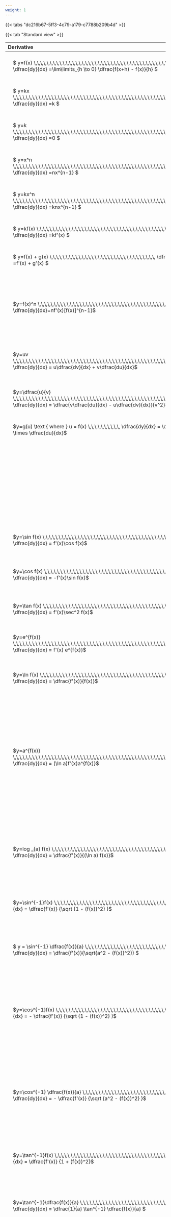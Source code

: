 ```yaml
---
weight: 1
---
```


{{< tabs "dc216b67-5ff3-4c79-a179-c7788b209b4d" >}}

{{< tab "Standard view" >}}

<style type="text/css">
#T_5f26f th.col_heading {
  text-align: left;
  font-size: 1em;
}
#T_5f26f td {
  text-align: left;
  font-size: 1em;
  padding: 1.5em;
}
</style>
<table id="T_5f26f">
  <thead>
    <tr>
      <th id="T_5f26f_level0_col0" class="col_heading level0 col0" >Derivative</th>
      <th id="T_5f26f_level0_col1" class="col_heading level0 col1" >Equivalent integral</th>
      <th id="T_5f26f_level0_col2" class="col_heading level0 col2" >Comment</th>
    </tr>
  </thead>
  <tbody>
    <tr>
      <td id="T_5f26f_row0_col0" class="data row0 col0" >$ y=f(x)   \,\,\,\,\,\,\,\,\,\,\,\,\,\,\,\,\,\,\,\,\,\,\,\,\,\,\,\,\,\,\,\,\,\,\,\,\,\,\,\,\,\,\,\,\,\,\,\,\,\,   \dfrac{dy}{dx} =\lim\limits_{h \to 0} \dfrac{f(x+h) - f(x)}{h}  $ <br></td>
      <td id="T_5f26f_row0_col1" class="data row0 col1" ></td>
      <td id="T_5f26f_row0_col2" class="data row0 col2" ></td>
    </tr>
    <tr>
      <td id="T_5f26f_row1_col0" class="data row1 col0" >$ y=kx   \,\,\,\,\,\,\,\,\,\,\,\,\,\,\,\,\,\,\,\,\,\,\,\,\,\,\,\,\,\,\,\,\,\,\,\,\,\,\,\,\,\,\,\,\,\,\,\,\,\,\,\,\,\,\,   \dfrac{dy}{dx} =k  $ <br></td>
      <td id="T_5f26f_row1_col1" class="data row1 col1" ></td>
      <td id="T_5f26f_row1_col2" class="data row1 col2" ></td>
    </tr>
    <tr>
      <td id="T_5f26f_row2_col0" class="data row2 col0" >$ y=k   \,\,\,\,\,\,\,\,\,\,\,\,\,\,\,\,\,\,\,\,\,\,\,\,\,\,\,\,\,\,\,\,\,\,\,\,\,\,\,\,\,\,\,\,\,\,\,\,\,\,\,\,\,\,\,\,\,\,\,   \dfrac{dy}{dx} =0  $ <br></td>
      <td id="T_5f26f_row2_col1" class="data row2 col1" ></td>
      <td id="T_5f26f_row2_col2" class="data row2 col2" ></td>
    </tr>
    <tr>
      <td id="T_5f26f_row3_col0" class="data row3 col0" >$ y=x^n   \,\,\,\,\,\,\,\,\,\,\,\,\,\,\,\,\,\,\,\,\,\,\,\,\,\,\,\,\,\,\,\,\,\,\,\,\,\,\,\,\,\,\,\,\,\,\,\,\,\,\,\,\,\,\,\,   \dfrac{dy}{dx} =nx^{n-1}  $ <br></td>
      <td id="T_5f26f_row3_col1" class="data row3 col1" ></td>
      <td id="T_5f26f_row3_col2" class="data row3 col2" ></td>
    </tr>
    <tr>
      <td id="T_5f26f_row4_col0" class="data row4 col0" >$ y=kx^n   \,\,\,\,\,\,\,\,\,\,\,\,\,\,\,\,\,\,\,\,\,\,\,\,\,\,\,\,\,\,\,\,\,\,\,\,\,\,\,\,\,\,\,\,\,\,\,\,\,\,\,\,\,   \dfrac{dy}{dx} =knx^{n-1}  $ <br></td>
      <td id="T_5f26f_row4_col1" class="data row4 col1" ></td>
      <td id="T_5f26f_row4_col2" class="data row4 col2" ></td>
    </tr>
    <tr>
      <td id="T_5f26f_row5_col0" class="data row5 col0" >$ y=kf(x)   \,\,\,\,\,\,\,\,\,\,\,\,\,\,\,\,\,\,\,\,\,\,\,\,\,\,\,\,\,\,\,\,\,\,\,\,\,\,\,\,\,\,\,\,\,\,\,\,   \dfrac{dy}{dx} =kf'(x)  $ <br></td>
      <td id="T_5f26f_row5_col1" class="data row5 col1" ></td>
      <td id="T_5f26f_row5_col2" class="data row5 col2" ></td>
    </tr>
    <tr>
      <td id="T_5f26f_row6_col0" class="data row6 col0" >$ y=f(x) + g(x)   \,\,\,\,\,\,\,\,\,\,\,\,\,\,\,\,\,\,\,\,\,\,\,\,\,\,\,\,\,\,\,\,\,   \dfrac{dy}{dx} =f'(x) + g'(x)  $ <br></td>
      <td id="T_5f26f_row6_col1" class="data row6 col1" ></td>
      <td id="T_5f26f_row6_col2" class="data row6 col2" ></td>
    </tr>
    <tr>
      <td id="T_5f26f_row7_col0" class="data row7 col0" >$y=f(x)^n \,\,\,\,\,\,\,\,\,\,\,\,\,\,\,\,\,\,\,\,\,\,\,\,\,\,\,\,\,\,\,\,\,\,\,\,\,\,\,\,\,\,\,\,\,\,\,\,  \dfrac{dy}{dx}=nf'(x)[f(x)]^{n-1}$ <br></td>
      <td id="T_5f26f_row7_col1" class="data row7 col1" >$ {\Large\int} f'(x)[f(x)]^n dx = \dfrac{1}{n+1}[f(x)]^{n+1} + c $
$ \text{ where } n \neq -1 $</td>
      <td id="T_5f26f_row7_col2" class="data row7 col2" >When n = -1 follow the integration rules for  $ {\Large\int} \dfrac{f'(x)}{f(x)}dx$</td>
    </tr>
    <tr>
      <td id="T_5f26f_row8_col0" class="data row8 col0" >$y=uv \,\,\,\,\,\,\,\,\,\,\,\,\,\,\,\,\,\,\,\,\,\,\,\,\,\,\,\,\,\,\,\,\,\,\,\,\,\,\,\,\,\,\,\,\,\,\,\,\,\,\,\,\,\,\,\,   \dfrac{dy}{dx} = u\dfrac{dv}{dx} + v\dfrac{du}{dx}$ <br></td>
      <td id="T_5f26f_row8_col1" class="data row8 col1" >$ {\Large\int} u \dfrac{dv}{dx} dx=uv-{\Large\int}v \dfrac {du}{dx}dx$</td>
      <td id="T_5f26f_row8_col2" class="data row8 col2" ></td>
    </tr>
    <tr>
      <td id="T_5f26f_row9_col0" class="data row9 col0" >$y=\dfrac{u}{v} \,\,\,\,\,\,\,\,\,\,\,\,\,\,\,\,\,\,\,\,\,\,\,\,\,\,\,\,\,\,\,\,\,\,\,\,\,\,\,\,\,\,\,\,\,\,\,\,\,\,\,\,\,\,\,\,   \dfrac{dy}{dx} = \dfrac{v\dfrac{du}{dx} - u\dfrac{dv}{dx}}{v^2}$ <br></td>
      <td id="T_5f26f_row9_col1" class="data row9 col1" ></td>
      <td id="T_5f26f_row9_col2" class="data row9 col2" ></td>
    </tr>
    <tr>
      <td id="T_5f26f_row10_col0" class="data row10 col0" >$y=g(u) \text { where } u = f(x) \,\,\,\,\,\,\,\,\,\,   \dfrac{dy}{dx} = \dfrac{dy}{du} \times \dfrac{du}{dx}$ <br></td>
      <td id="T_5f26f_row10_col1" class="data row10 col1" ></td>
      <td id="T_5f26f_row10_col2" class="data row10 col2" ></td>
    </tr>
    <tr>
      <td id="T_5f26f_row11_col0" class="data row11 col0" ></td>
      <td id="T_5f26f_row11_col1" class="data row11 col1" >$ {\Large\int_{a}^{b}} f(x) dx \approx \dfrac{b-a} {2n} {\Large\{} f(a) + f(b) + 2 {\Large[} f(x_1)+...+f(x_{n-1}){\Large ]} {\Large\}}$
$ \text { where } a=x_0 \text{ and } b=x_n $</td>
      <td id="T_5f26f_row11_col2" class="data row11 col2" ></td>
    </tr>
    <tr>
      <td id="T_5f26f_row12_col0" class="data row12 col0" >$y=\sin f(x) \,\,\,\,\,\,\,\,\,\,\,\,\,\,\,\,\,\,\,\,\,\,\,\,\,\,\,\,\,\,\,\,\,\,\,\,\,\,\,\,\,\,  \dfrac{dy}{dx} = f'(x)\cos f(x)$ <br></td>
      <td id="T_5f26f_row12_col1" class="data row12 col1" >$ {\Large\int} f'(x)\cos f(x)dx = \sin f(x) + c$</td>
      <td id="T_5f26f_row12_col2" class="data row12 col2" ></td>
    </tr>
    <tr>
      <td id="T_5f26f_row13_col0" class="data row13 col0" >$y=\cos f(x) \,\,\,\,\,\,\,\,\,\,\,\,\,\,\,\,\,\,\,\,\,\,\,\,\,\,\,\,\,\,\,\,\,\,\,\,\,\,\,\,\,\,\,   \dfrac{dy}{dx} = -f'(x)\sin f(x)$ <br></td>
      <td id="T_5f26f_row13_col1" class="data row13 col1" >$ {\Large\int} f'(x)\sin f(x)dx = -\cos f(x) + c$</td>
      <td id="T_5f26f_row13_col2" class="data row13 col2" ></td>
    </tr>
    <tr>
      <td id="T_5f26f_row14_col0" class="data row14 col0" >$y=\tan f(x) \,\,\,\,\,\,\,\,\,\,\,\,\,\,\,\,\,\,\,\,\,\,\,\,\,\,\,\,\,\,\,\,\,\,\,\,\,\,\,\,\,\,   \dfrac{dy}{dx} = f'(x)\sec^2 f(x)$ <br></td>
      <td id="T_5f26f_row14_col1" class="data row14 col1" >$ {\Large\int} f'(x)\sec^2 f(x)dx = \tan f(x) + c$</td>
      <td id="T_5f26f_row14_col2" class="data row14 col2" ></td>
    </tr>
    <tr>
      <td id="T_5f26f_row15_col0" class="data row15 col0" >$y=e^{f(x)} \,\,\,\,\,\,\,\,\,\,\,\,\,\,\,\,\,\,\,\,\,\,\,\,\,\,\,\,\,\,\,\,\,\,\,\,\,\,\,\,\,\,\,\,\,\,\,\,\,\,\,   \dfrac{dy}{dx} = f'(x) e^{f(x)}$ <br></td>
      <td id="T_5f26f_row15_col1" class="data row15 col1" >$ {\Large\int} f'(x)e^{f(x)}dx = e^{f(x)} + c$</td>
      <td id="T_5f26f_row15_col2" class="data row15 col2" ></td>
    </tr>
    <tr>
      <td id="T_5f26f_row16_col0" class="data row16 col0" >$y=\ln f(x) \,\,\,\,\,\,\,\,\,\,\,\,\,\,\,\,\,\,\,\,\,\,\,\,\,\,\,\,\,\,\,\,\,\,\,\,\,\,\,\,\,\,\,\,\,   \dfrac{dy}{dx} = \dfrac{f'(x)}{f(x)}$ <br></td>
      <td id="T_5f26f_row16_col1" class="data row16 col1" >$ {\Large\int} \dfrac{f'(x)}{f(x)}dx = \ln|f(x)| + c$</td>
      <td id="T_5f26f_row16_col2" class="data row16 col2" >Why absolute value?</td>
    </tr>
    <tr>
      <td id="T_5f26f_row17_col0" class="data row17 col0" >$y=a^{f(x)} \,\,\,\,\,\,\,\,\,\,\,\,\,\,\,\,\,\,\,\,\,\,\,\,\,\,\,\,\,\,\,\,\,\,\,\,\,\,\,\,\,\,\,\,\,\,\,\,\,\,\,   \dfrac{dy}{dx} = (\ln a)f'(x)a^{f(x)}$ <br></td>
      <td id="T_5f26f_row17_col1" class="data row17 col1" >$ {\Large\int} f'(x)a^{f(x)}dx = \dfrac{a^f(x)}{\ln  a} +c$</td>
      <td id="T_5f26f_row17_col2" class="data row17 col2" >ln a is a constant therefore can be removed from the integral it can go on the other side of the intergral equation when compared to the derivative equation.</td>
    </tr>
    <tr>
      <td id="T_5f26f_row18_col0" class="data row18 col0" >$y=log _{a} f(x) \,\,\,\,\,\,\,\,\,\,\,\,\,\,\,\,\,\,\,\,\,\,\,\,\,\,\,\,\,\,\,\,\,\,\,\,\,\,\,\,\,   \dfrac{dy}{dx} = \dfrac{f'(x)}{(\ln a) f(x)}$ <br></td>
      <td id="T_5f26f_row18_col1" class="data row18 col1" >$ {\Large\int} \dfrac{f'(x)}{(\ln a) f(x)} = \log_{a} |f(x)|  + c$</td>
      <td id="T_5f26f_row18_col2" class="data row18 col2" >Is this integral expression correct, in particular the absolute value?</td>
    </tr>
    <tr>
      <td id="T_5f26f_row19_col0" class="data row19 col0" >$y=\sin^{-1}f(x) \,\,\,\,\,\,\,\,\,\,\,\,\,\,\,\,\,\,\,\,\,\,\,\,\,\,\,\,\,\,\,\,\,\,\,\,\,   \dfrac{dy}{dx} = \dfrac{f'(x)} {\sqrt {1 - (f(x))^2} }$ <br></td>
      <td id="T_5f26f_row19_col1" class="data row19 col1" >$ {\Large\int} \dfrac{f'(x)} {\sqrt {1 - (f(x))^2} } dx = \sin^{-1} f(x) + c$</td>
      <td id="T_5f26f_row19_col2" class="data row19 col2" ></td>
    </tr>
    <tr>
      <td id="T_5f26f_row20_col0" class="data row20 col0" >$ y = \sin^{-1} \dfrac{f(x)}{a}  \,\,\,\,\,\,\,\,\,\,\,\,\,\,\,\,\,\,\,\,\,\,\,\,\,\,\,\,\,\,\,\,\,\,\,   \dfrac{dy}{dx} = \dfrac{f'(x)}{\sqrt{a^2 - (f(x))^2}} $ <br></td>
      <td id="T_5f26f_row20_col1" class="data row20 col1" >$ {\Large\int} \dfrac{f'(x)} {\sqrt {a^2 - (f(x))^2} } dx = \sin^{-1} \dfrac{f(x)}{a} + c$</td>
      <td id="T_5f26f_row20_col2" class="data row20 col2" ></td>
    </tr>
    <tr>
      <td id="T_5f26f_row21_col0" class="data row21 col0" >$y=\cos^{-1}f(x) \,\,\,\,\,\,\,\,\,\,\,\,\,\,\,\,\,\,\,\,\,\,\,\,\,\,\,\,\,\,\,\,\,\,\,\,\,   \dfrac{dy}{dx} = - \dfrac{f'(x)} {\sqrt {1 - (f(x))^2} }$ <br></td>
      <td id="T_5f26f_row21_col1" class="data row21 col1" >$ {\Large\int} - \dfrac{f'(x)} {\sqrt {1 - (f(x))^2} }  = \cos^{-1}f(x) + c \text{ or } -\sin^{-1}f(x) +c$
$ \text{Note the cons\tant c will have different values with these two options} $</td>
      <td id="T_5f26f_row21_col2" class="data row21 col2" ></td>
    </tr>
    <tr>
      <td id="T_5f26f_row22_col0" class="data row22 col0" >$y=\cos^{-1} \dfrac{f(x)}{a} \,\,\,\,\,\,\,\,\,\,\,\,\,\,\,\,\,\,\,\,\,\,\,\,\,\,\,\,\,\,\,\,\,\,\,   \dfrac{dy}{dx} = - \dfrac{f'(x)} {\sqrt {a^2 - (f(x))^2} }$ <br></td>
      <td id="T_5f26f_row22_col1" class="data row22 col1" >$ {\Large\int} - \dfrac{f'(x)} {\sqrt {a^2 - (f(x))^2} }  = \cos^{-1}\dfrac{f(x)}{a} + c \text{ or } -\sin^{-1}\dfrac{f(x)}{a} +c$
$ \text{Note the cons\tant c will have different values with these two options} $</td>
      <td id="T_5f26f_row22_col2" class="data row22 col2" ></td>
    </tr>
    <tr>
      <td id="T_5f26f_row23_col0" class="data row23 col0" >$y=\tan^{-1}f(x) \,\,\,\,\,\,\,\,\,\,\,\,\,\,\,\,\,\,\,\,\,\,\,\,\,\,\,\,\,\,\,\,\,\,\,\,\,   \dfrac{dy}{dx} = \dfrac{f'(x)} {1 + (f(x))^2}$ <br></td>
      <td id="T_5f26f_row23_col1" class="data row23 col1" >$ {\Large\int} \dfrac{f'(x)} {1 + (f(x))^2} dx = \ \tan^{-1} f(x) + c$</td>
      <td id="T_5f26f_row23_col2" class="data row23 col2" ></td>
    </tr>
    <tr>
      <td id="T_5f26f_row24_col0" class="data row24 col0" >$y=\tan^{-1}\dfrac{f(x)}{a} \,\,\,\,\,\,\,\,\,\,\,\,\,\,\,\,\,\,\,\,\,\,\,\,\,\,\,\,\,\,\,\,\,\,\,   \dfrac{dy}{dx} =  \dfrac{1}{a} \tan^{-1} \dfrac{f(x)}{a} $ <br></td>
      <td id="T_5f26f_row24_col1" class="data row24 col1" >$ {\Large\int} \dfrac{f'(x)} {a^2 + (f(x))^2} dx = \dfrac{1}{a} \tan^{-1} \dfrac{f(x)}{a} + c$</td>
      <td id="T_5f26f_row24_col2" class="data row24 col2" ></td>
    </tr>
    <tr>
      <td id="T_5f26f_row25_col0" class="data row25 col0" >$ \text{Function and its inverse}  \,\,\,\,\,\,\,\,\,\,\,\,\,   \dfrac{dy}{dx} \times \dfrac{dx}{dy} = 1, \text{  or  } \dfrac{dy}{dx} = \dfrac{1}{\dfrac{dx}{dy}} $ <br></td>
      <td id="T_5f26f_row25_col1" class="data row25 col1" ></td>
      <td id="T_5f26f_row25_col2" class="data row25 col2" >Formula can be utilised to calculate otherwise hard to differentiate inverse functions</td>
    </tr>
    <tr>
      <td id="T_5f26f_row26_col0" class="data row26 col0" >$v = \dot x = \dfrac{dx}{dt}$</td>
      <td id="T_5f26f_row26_col1" class="data row26 col1" ></td>
      <td id="T_5f26f_row26_col2" class="data row26 col2" ></td>
    </tr>
    <tr>
      <td id="T_5f26f_row27_col0" class="data row27 col0" >$a = \ddot x = \dfrac{dv}{dt} = \dfrac{d^{2}x}{dt^2}$</td>
      <td id="T_5f26f_row27_col1" class="data row27 col1" ></td>
      <td id="T_5f26f_row27_col2" class="data row27 col2" ></td>
    </tr>
    <tr>
      <td id="T_5f26f_row28_col0" class="data row28 col0" >$\dfrac{dN}{dt} = kn \text{ is satisfied by } N(t) = Ae^{kt}$</td>
      <td id="T_5f26f_row28_col1" class="data row28 col1" ></td>
      <td id="T_5f26f_row28_col2" class="data row28 col2" ></td>
    </tr>
    <tr>
      <td id="T_5f26f_row29_col0" class="data row29 col0" >$\dfrac{dN}{dt} = k(N-p) \text{ is satisfied by } N(t) = P + Ae^{kt}$</td>
      <td id="T_5f26f_row29_col1" class="data row29 col1" ></td>
      <td id="T_5f26f_row29_col2" class="data row29 col2" ></td>
    </tr>
  </tbody>
</table>
{{< /tab >}}

{{< tab "Formula sheet" >}}

Items on formula sheet are highlighted 
<br>
<style type="text/css">
#T_ede87 th.col_heading {
  text-align: left;
  font-size: 1em;
}
#T_ede87 td {
  text-align: left;
  font-size: 1em;
  padding: 1.5em;
}
#T_ede87_row0_col0, #T_ede87_row0_col1, #T_ede87_row1_col0, #T_ede87_row1_col1, #T_ede87_row2_col0, #T_ede87_row2_col1, #T_ede87_row3_col0, #T_ede87_row3_col1, #T_ede87_row4_col0, #T_ede87_row4_col1, #T_ede87_row5_col0, #T_ede87_row5_col1, #T_ede87_row6_col0, #T_ede87_row6_col1, #T_ede87_row9_col1, #T_ede87_row10_col1, #T_ede87_row11_col0, #T_ede87_row18_col1, #T_ede87_row19_col1, #T_ede87_row20_col0, #T_ede87_row21_col1, #T_ede87_row22_col0, #T_ede87_row22_col1, #T_ede87_row23_col1, #T_ede87_row24_col0, #T_ede87_row25_col0, #T_ede87_row25_col1, #T_ede87_row26_col0, #T_ede87_row26_col1, #T_ede87_row27_col0, #T_ede87_row27_col1, #T_ede87_row28_col0, #T_ede87_row28_col1, #T_ede87_row29_col0, #T_ede87_row29_col1 {
  background-color: rgba(0,0,0,0);
}
#T_ede87_row7_col0, #T_ede87_row7_col1, #T_ede87_row8_col0, #T_ede87_row8_col1, #T_ede87_row9_col0, #T_ede87_row10_col0, #T_ede87_row11_col1, #T_ede87_row12_col0, #T_ede87_row12_col1, #T_ede87_row13_col0, #T_ede87_row13_col1, #T_ede87_row14_col0, #T_ede87_row14_col1, #T_ede87_row15_col0, #T_ede87_row15_col1, #T_ede87_row16_col0, #T_ede87_row16_col1, #T_ede87_row17_col0, #T_ede87_row17_col1, #T_ede87_row18_col0, #T_ede87_row19_col0, #T_ede87_row20_col1, #T_ede87_row21_col0, #T_ede87_row23_col0, #T_ede87_row24_col1 {
  background-color: rgba(255,194,10, 0.2);
}
</style>
<table id="T_ede87">
  <thead>
    <tr>
      <th id="T_ede87_level0_col0" class="col_heading level0 col0" >Derivative</th>
      <th id="T_ede87_level0_col1" class="col_heading level0 col1" >Equivalent integral</th>
      <th id="T_ede87_level0_col2" class="col_heading level0 col2" >Comment</th>
    </tr>
  </thead>
  <tbody>
    <tr>
      <td id="T_ede87_row0_col0" class="data row0 col0" >$ y=f(x)   \,\,\,\,\,\,\,\,\,\,\,\,\,\,\,\,\,\,\,\,\,\,\,\,\,\,\,\,\,\,\,\,\,\,\,\,\,\,\,\,\,\,\,\,\,\,\,\,\,\,   \dfrac{dy}{dx} =\lim\limits_{h \to 0} \dfrac{f(x+h) - f(x)}{h}  $ <br></td>
      <td id="T_ede87_row0_col1" class="data row0 col1" ></td>
      <td id="T_ede87_row0_col2" class="data row0 col2" ></td>
    </tr>
    <tr>
      <td id="T_ede87_row1_col0" class="data row1 col0" >$ y=kx   \,\,\,\,\,\,\,\,\,\,\,\,\,\,\,\,\,\,\,\,\,\,\,\,\,\,\,\,\,\,\,\,\,\,\,\,\,\,\,\,\,\,\,\,\,\,\,\,\,\,\,\,\,\,\,   \dfrac{dy}{dx} =k  $ <br></td>
      <td id="T_ede87_row1_col1" class="data row1 col1" ></td>
      <td id="T_ede87_row1_col2" class="data row1 col2" ></td>
    </tr>
    <tr>
      <td id="T_ede87_row2_col0" class="data row2 col0" >$ y=k   \,\,\,\,\,\,\,\,\,\,\,\,\,\,\,\,\,\,\,\,\,\,\,\,\,\,\,\,\,\,\,\,\,\,\,\,\,\,\,\,\,\,\,\,\,\,\,\,\,\,\,\,\,\,\,\,\,\,\,   \dfrac{dy}{dx} =0  $ <br></td>
      <td id="T_ede87_row2_col1" class="data row2 col1" ></td>
      <td id="T_ede87_row2_col2" class="data row2 col2" ></td>
    </tr>
    <tr>
      <td id="T_ede87_row3_col0" class="data row3 col0" >$ y=x^n   \,\,\,\,\,\,\,\,\,\,\,\,\,\,\,\,\,\,\,\,\,\,\,\,\,\,\,\,\,\,\,\,\,\,\,\,\,\,\,\,\,\,\,\,\,\,\,\,\,\,\,\,\,\,\,\,   \dfrac{dy}{dx} =nx^{n-1}  $ <br></td>
      <td id="T_ede87_row3_col1" class="data row3 col1" ></td>
      <td id="T_ede87_row3_col2" class="data row3 col2" ></td>
    </tr>
    <tr>
      <td id="T_ede87_row4_col0" class="data row4 col0" >$ y=kx^n   \,\,\,\,\,\,\,\,\,\,\,\,\,\,\,\,\,\,\,\,\,\,\,\,\,\,\,\,\,\,\,\,\,\,\,\,\,\,\,\,\,\,\,\,\,\,\,\,\,\,\,\,\,   \dfrac{dy}{dx} =knx^{n-1}  $ <br></td>
      <td id="T_ede87_row4_col1" class="data row4 col1" ></td>
      <td id="T_ede87_row4_col2" class="data row4 col2" ></td>
    </tr>
    <tr>
      <td id="T_ede87_row5_col0" class="data row5 col0" >$ y=kf(x)   \,\,\,\,\,\,\,\,\,\,\,\,\,\,\,\,\,\,\,\,\,\,\,\,\,\,\,\,\,\,\,\,\,\,\,\,\,\,\,\,\,\,\,\,\,\,\,\,   \dfrac{dy}{dx} =kf'(x)  $ <br></td>
      <td id="T_ede87_row5_col1" class="data row5 col1" ></td>
      <td id="T_ede87_row5_col2" class="data row5 col2" ></td>
    </tr>
    <tr>
      <td id="T_ede87_row6_col0" class="data row6 col0" >$ y=f(x) + g(x)   \,\,\,\,\,\,\,\,\,\,\,\,\,\,\,\,\,\,\,\,\,\,\,\,\,\,\,\,\,\,\,\,\,   \dfrac{dy}{dx} =f'(x) + g'(x)  $ <br></td>
      <td id="T_ede87_row6_col1" class="data row6 col1" ></td>
      <td id="T_ede87_row6_col2" class="data row6 col2" ></td>
    </tr>
    <tr>
      <td id="T_ede87_row7_col0" class="data row7 col0" >$y=f(x)^n \,\,\,\,\,\,\,\,\,\,\,\,\,\,\,\,\,\,\,\,\,\,\,\,\,\,\,\,\,\,\,\,\,\,\,\,\,\,\,\,\,\,\,\,\,\,\,\,  \dfrac{dy}{dx}=nf'(x)[f(x)]^{n-1}$ <br></td>
      <td id="T_ede87_row7_col1" class="data row7 col1" >$ {\Large\int} f'(x)[f(x)]^n dx = \dfrac{1}{n+1}[f(x)]^{n+1} + c $
$ \text{ where } n \neq -1 $</td>
      <td id="T_ede87_row7_col2" class="data row7 col2" >When n = -1 follow the integration rules for  $ {\Large\int} \dfrac{f'(x)}{f(x)}dx$</td>
    </tr>
    <tr>
      <td id="T_ede87_row8_col0" class="data row8 col0" >$y=uv \,\,\,\,\,\,\,\,\,\,\,\,\,\,\,\,\,\,\,\,\,\,\,\,\,\,\,\,\,\,\,\,\,\,\,\,\,\,\,\,\,\,\,\,\,\,\,\,\,\,\,\,\,\,\,\,   \dfrac{dy}{dx} = u\dfrac{dv}{dx} + v\dfrac{du}{dx}$ <br></td>
      <td id="T_ede87_row8_col1" class="data row8 col1" >$ {\Large\int} u \dfrac{dv}{dx} dx=uv-{\Large\int}v \dfrac {du}{dx}dx$</td>
      <td id="T_ede87_row8_col2" class="data row8 col2" ></td>
    </tr>
    <tr>
      <td id="T_ede87_row9_col0" class="data row9 col0" >$y=\dfrac{u}{v} \,\,\,\,\,\,\,\,\,\,\,\,\,\,\,\,\,\,\,\,\,\,\,\,\,\,\,\,\,\,\,\,\,\,\,\,\,\,\,\,\,\,\,\,\,\,\,\,\,\,\,\,\,\,\,\,   \dfrac{dy}{dx} = \dfrac{v\dfrac{du}{dx} - u\dfrac{dv}{dx}}{v^2}$ <br></td>
      <td id="T_ede87_row9_col1" class="data row9 col1" ></td>
      <td id="T_ede87_row9_col2" class="data row9 col2" ></td>
    </tr>
    <tr>
      <td id="T_ede87_row10_col0" class="data row10 col0" >$y=g(u) \text { where } u = f(x) \,\,\,\,\,\,\,\,\,\,   \dfrac{dy}{dx} = \dfrac{dy}{du} \times \dfrac{du}{dx}$ <br></td>
      <td id="T_ede87_row10_col1" class="data row10 col1" ></td>
      <td id="T_ede87_row10_col2" class="data row10 col2" ></td>
    </tr>
    <tr>
      <td id="T_ede87_row11_col0" class="data row11 col0" ></td>
      <td id="T_ede87_row11_col1" class="data row11 col1" >$ {\Large\int_{a}^{b}} f(x) dx \approx \dfrac{b-a} {2n} {\Large\{} f(a) + f(b) + 2 {\Large[} f(x_1)+...+f(x_{n-1}){\Large ]} {\Large\}}$
$ \text { where } a=x_0 \text{ and } b=x_n $</td>
      <td id="T_ede87_row11_col2" class="data row11 col2" ></td>
    </tr>
    <tr>
      <td id="T_ede87_row12_col0" class="data row12 col0" >$y=\sin f(x) \,\,\,\,\,\,\,\,\,\,\,\,\,\,\,\,\,\,\,\,\,\,\,\,\,\,\,\,\,\,\,\,\,\,\,\,\,\,\,\,\,\,  \dfrac{dy}{dx} = f'(x)\cos f(x)$ <br></td>
      <td id="T_ede87_row12_col1" class="data row12 col1" >$ {\Large\int} f'(x)\cos f(x)dx = \sin f(x) + c$</td>
      <td id="T_ede87_row12_col2" class="data row12 col2" ></td>
    </tr>
    <tr>
      <td id="T_ede87_row13_col0" class="data row13 col0" >$y=\cos f(x) \,\,\,\,\,\,\,\,\,\,\,\,\,\,\,\,\,\,\,\,\,\,\,\,\,\,\,\,\,\,\,\,\,\,\,\,\,\,\,\,\,\,\,   \dfrac{dy}{dx} = -f'(x)\sin f(x)$ <br></td>
      <td id="T_ede87_row13_col1" class="data row13 col1" >$ {\Large\int} f'(x)\sin f(x)dx = -\cos f(x) + c$</td>
      <td id="T_ede87_row13_col2" class="data row13 col2" ></td>
    </tr>
    <tr>
      <td id="T_ede87_row14_col0" class="data row14 col0" >$y=\tan f(x) \,\,\,\,\,\,\,\,\,\,\,\,\,\,\,\,\,\,\,\,\,\,\,\,\,\,\,\,\,\,\,\,\,\,\,\,\,\,\,\,\,\,   \dfrac{dy}{dx} = f'(x)\sec^2 f(x)$ <br></td>
      <td id="T_ede87_row14_col1" class="data row14 col1" >$ {\Large\int} f'(x)\sec^2 f(x)dx = \tan f(x) + c$</td>
      <td id="T_ede87_row14_col2" class="data row14 col2" ></td>
    </tr>
    <tr>
      <td id="T_ede87_row15_col0" class="data row15 col0" >$y=e^{f(x)} \,\,\,\,\,\,\,\,\,\,\,\,\,\,\,\,\,\,\,\,\,\,\,\,\,\,\,\,\,\,\,\,\,\,\,\,\,\,\,\,\,\,\,\,\,\,\,\,\,\,\,   \dfrac{dy}{dx} = f'(x) e^{f(x)}$ <br></td>
      <td id="T_ede87_row15_col1" class="data row15 col1" >$ {\Large\int} f'(x)e^{f(x)}dx = e^{f(x)} + c$</td>
      <td id="T_ede87_row15_col2" class="data row15 col2" ></td>
    </tr>
    <tr>
      <td id="T_ede87_row16_col0" class="data row16 col0" >$y=\ln f(x) \,\,\,\,\,\,\,\,\,\,\,\,\,\,\,\,\,\,\,\,\,\,\,\,\,\,\,\,\,\,\,\,\,\,\,\,\,\,\,\,\,\,\,\,\,   \dfrac{dy}{dx} = \dfrac{f'(x)}{f(x)}$ <br></td>
      <td id="T_ede87_row16_col1" class="data row16 col1" >$ {\Large\int} \dfrac{f'(x)}{f(x)}dx = \ln|f(x)| + c$</td>
      <td id="T_ede87_row16_col2" class="data row16 col2" >Why absolute value?</td>
    </tr>
    <tr>
      <td id="T_ede87_row17_col0" class="data row17 col0" >$y=a^{f(x)} \,\,\,\,\,\,\,\,\,\,\,\,\,\,\,\,\,\,\,\,\,\,\,\,\,\,\,\,\,\,\,\,\,\,\,\,\,\,\,\,\,\,\,\,\,\,\,\,\,\,\,   \dfrac{dy}{dx} = (\ln a)f'(x)a^{f(x)}$ <br></td>
      <td id="T_ede87_row17_col1" class="data row17 col1" >$ {\Large\int} f'(x)a^{f(x)}dx = \dfrac{a^f(x)}{\ln  a} +c$</td>
      <td id="T_ede87_row17_col2" class="data row17 col2" >ln a is a constant therefore can be removed from the integral it can go on the other side of the intergral equation when compared to the derivative equation.</td>
    </tr>
    <tr>
      <td id="T_ede87_row18_col0" class="data row18 col0" >$y=log _{a} f(x) \,\,\,\,\,\,\,\,\,\,\,\,\,\,\,\,\,\,\,\,\,\,\,\,\,\,\,\,\,\,\,\,\,\,\,\,\,\,\,\,\,   \dfrac{dy}{dx} = \dfrac{f'(x)}{(\ln a) f(x)}$ <br></td>
      <td id="T_ede87_row18_col1" class="data row18 col1" >$ {\Large\int} \dfrac{f'(x)}{(\ln a) f(x)} = \log_{a} |f(x)|  + c$</td>
      <td id="T_ede87_row18_col2" class="data row18 col2" >Is this integral expression correct, in particular the absolute value?</td>
    </tr>
    <tr>
      <td id="T_ede87_row19_col0" class="data row19 col0" >$y=\sin^{-1}f(x) \,\,\,\,\,\,\,\,\,\,\,\,\,\,\,\,\,\,\,\,\,\,\,\,\,\,\,\,\,\,\,\,\,\,\,\,\,   \dfrac{dy}{dx} = \dfrac{f'(x)} {\sqrt {1 - (f(x))^2} }$ <br></td>
      <td id="T_ede87_row19_col1" class="data row19 col1" >$ {\Large\int} \dfrac{f'(x)} {\sqrt {1 - (f(x))^2} } dx = \sin^{-1} f(x) + c$</td>
      <td id="T_ede87_row19_col2" class="data row19 col2" ></td>
    </tr>
    <tr>
      <td id="T_ede87_row20_col0" class="data row20 col0" >$ y = \sin^{-1} \dfrac{f(x)}{a}  \,\,\,\,\,\,\,\,\,\,\,\,\,\,\,\,\,\,\,\,\,\,\,\,\,\,\,\,\,\,\,\,\,\,\,   \dfrac{dy}{dx} = \dfrac{f'(x)}{\sqrt{a^2 - (f(x))^2}} $ <br></td>
      <td id="T_ede87_row20_col1" class="data row20 col1" >$ {\Large\int} \dfrac{f'(x)} {\sqrt {a^2 - (f(x))^2} } dx = \sin^{-1} \dfrac{f(x)}{a} + c$</td>
      <td id="T_ede87_row20_col2" class="data row20 col2" ></td>
    </tr>
    <tr>
      <td id="T_ede87_row21_col0" class="data row21 col0" >$y=\cos^{-1}f(x) \,\,\,\,\,\,\,\,\,\,\,\,\,\,\,\,\,\,\,\,\,\,\,\,\,\,\,\,\,\,\,\,\,\,\,\,\,   \dfrac{dy}{dx} = - \dfrac{f'(x)} {\sqrt {1 - (f(x))^2} }$ <br></td>
      <td id="T_ede87_row21_col1" class="data row21 col1" >$ {\Large\int} - \dfrac{f'(x)} {\sqrt {1 - (f(x))^2} }  = \cos^{-1}f(x) + c \text{ or } -\sin^{-1}f(x) +c$
$ \text{Note the cons\tant c will have different values with these two options} $</td>
      <td id="T_ede87_row21_col2" class="data row21 col2" ></td>
    </tr>
    <tr>
      <td id="T_ede87_row22_col0" class="data row22 col0" >$y=\cos^{-1} \dfrac{f(x)}{a} \,\,\,\,\,\,\,\,\,\,\,\,\,\,\,\,\,\,\,\,\,\,\,\,\,\,\,\,\,\,\,\,\,\,\,   \dfrac{dy}{dx} = - \dfrac{f'(x)} {\sqrt {a^2 - (f(x))^2} }$ <br></td>
      <td id="T_ede87_row22_col1" class="data row22 col1" >$ {\Large\int} - \dfrac{f'(x)} {\sqrt {a^2 - (f(x))^2} }  = \cos^{-1}\dfrac{f(x)}{a} + c \text{ or } -\sin^{-1}\dfrac{f(x)}{a} +c$
$ \text{Note the cons\tant c will have different values with these two options} $</td>
      <td id="T_ede87_row22_col2" class="data row22 col2" ></td>
    </tr>
    <tr>
      <td id="T_ede87_row23_col0" class="data row23 col0" >$y=\tan^{-1}f(x) \,\,\,\,\,\,\,\,\,\,\,\,\,\,\,\,\,\,\,\,\,\,\,\,\,\,\,\,\,\,\,\,\,\,\,\,\,   \dfrac{dy}{dx} = \dfrac{f'(x)} {1 + (f(x))^2}$ <br></td>
      <td id="T_ede87_row23_col1" class="data row23 col1" >$ {\Large\int} \dfrac{f'(x)} {1 + (f(x))^2} dx = \ \tan^{-1} f(x) + c$</td>
      <td id="T_ede87_row23_col2" class="data row23 col2" ></td>
    </tr>
    <tr>
      <td id="T_ede87_row24_col0" class="data row24 col0" >$y=\tan^{-1}\dfrac{f(x)}{a} \,\,\,\,\,\,\,\,\,\,\,\,\,\,\,\,\,\,\,\,\,\,\,\,\,\,\,\,\,\,\,\,\,\,\,   \dfrac{dy}{dx} =  \dfrac{1}{a} \tan^{-1} \dfrac{f(x)}{a} $ <br></td>
      <td id="T_ede87_row24_col1" class="data row24 col1" >$ {\Large\int} \dfrac{f'(x)} {a^2 + (f(x))^2} dx = \dfrac{1}{a} \tan^{-1} \dfrac{f(x)}{a} + c$</td>
      <td id="T_ede87_row24_col2" class="data row24 col2" ></td>
    </tr>
    <tr>
      <td id="T_ede87_row25_col0" class="data row25 col0" >$ \text{Function and its inverse}  \,\,\,\,\,\,\,\,\,\,\,\,\,   \dfrac{dy}{dx} \times \dfrac{dx}{dy} = 1, \text{  or  } \dfrac{dy}{dx} = \dfrac{1}{\dfrac{dx}{dy}} $ <br></td>
      <td id="T_ede87_row25_col1" class="data row25 col1" ></td>
      <td id="T_ede87_row25_col2" class="data row25 col2" >Formula can be utilised to calculate otherwise hard to differentiate inverse functions</td>
    </tr>
    <tr>
      <td id="T_ede87_row26_col0" class="data row26 col0" >$v = \dot x = \dfrac{dx}{dt}$</td>
      <td id="T_ede87_row26_col1" class="data row26 col1" ></td>
      <td id="T_ede87_row26_col2" class="data row26 col2" ></td>
    </tr>
    <tr>
      <td id="T_ede87_row27_col0" class="data row27 col0" >$a = \ddot x = \dfrac{dv}{dt} = \dfrac{d^{2}x}{dt^2}$</td>
      <td id="T_ede87_row27_col1" class="data row27 col1" ></td>
      <td id="T_ede87_row27_col2" class="data row27 col2" ></td>
    </tr>
    <tr>
      <td id="T_ede87_row28_col0" class="data row28 col0" >$\dfrac{dN}{dt} = kn \text{ is satisfied by } N(t) = Ae^{kt}$</td>
      <td id="T_ede87_row28_col1" class="data row28 col1" ></td>
      <td id="T_ede87_row28_col2" class="data row28 col2" ></td>
    </tr>
    <tr>
      <td id="T_ede87_row29_col0" class="data row29 col0" >$\dfrac{dN}{dt} = k(N-p) \text{ is satisfied by } N(t) = P + Ae^{kt}$</td>
      <td id="T_ede87_row29_col1" class="data row29 col1" ></td>
      <td id="T_ede87_row29_col2" class="data row29 col2" ></td>
    </tr>
  </tbody>
</table>
{{< /tab >}}

{{< tab "Poofs required" >}}

Items where proofs required are highlighted 
<br>
<style type="text/css">
#T_93e06 th.col_heading {
  text-align: left;
  font-size: 1em;
}
#T_93e06 td {
  text-align: left;
  font-size: 1em;
  padding: 1.5em;
}
#T_93e06_row0_col0, #T_93e06_row0_col1, #T_93e06_row1_col0, #T_93e06_row1_col1, #T_93e06_row2_col0, #T_93e06_row2_col1, #T_93e06_row3_col0, #T_93e06_row3_col1, #T_93e06_row4_col0, #T_93e06_row4_col1, #T_93e06_row5_col0, #T_93e06_row5_col1, #T_93e06_row6_col0, #T_93e06_row6_col1, #T_93e06_row7_col0, #T_93e06_row7_col1, #T_93e06_row8_col0, #T_93e06_row8_col1, #T_93e06_row9_col0, #T_93e06_row9_col1, #T_93e06_row10_col0, #T_93e06_row10_col1, #T_93e06_row11_col0, #T_93e06_row11_col1, #T_93e06_row12_col0, #T_93e06_row12_col1, #T_93e06_row13_col0, #T_93e06_row13_col1, #T_93e06_row14_col0, #T_93e06_row14_col1, #T_93e06_row15_col0, #T_93e06_row15_col1, #T_93e06_row16_col0, #T_93e06_row16_col1, #T_93e06_row17_col0, #T_93e06_row17_col1, #T_93e06_row18_col0, #T_93e06_row18_col1, #T_93e06_row19_col0, #T_93e06_row19_col1, #T_93e06_row20_col0, #T_93e06_row20_col1, #T_93e06_row21_col0, #T_93e06_row21_col1, #T_93e06_row22_col0, #T_93e06_row22_col1, #T_93e06_row23_col0, #T_93e06_row23_col1, #T_93e06_row24_col0, #T_93e06_row24_col1, #T_93e06_row25_col0, #T_93e06_row25_col1, #T_93e06_row26_col0, #T_93e06_row26_col1, #T_93e06_row27_col0, #T_93e06_row27_col1, #T_93e06_row28_col1, #T_93e06_row29_col1 {
  background-color: rgba(0,0,0,0);
}
#T_93e06_row28_col0, #T_93e06_row29_col0 {
  background-color: rgba(0,150,200, 0.2);
}
</style>
<table id="T_93e06">
  <thead>
    <tr>
      <th id="T_93e06_level0_col0" class="col_heading level0 col0" >Derivative</th>
      <th id="T_93e06_level0_col1" class="col_heading level0 col1" >Equivalent integral</th>
      <th id="T_93e06_level0_col2" class="col_heading level0 col2" >Comment</th>
    </tr>
  </thead>
  <tbody>
    <tr>
      <td id="T_93e06_row0_col0" class="data row0 col0" >$ y=f(x)   \,\,\,\,\,\,\,\,\,\,\,\,\,\,\,\,\,\,\,\,\,\,\,\,\,\,\,\,\,\,\,\,\,\,\,\,\,\,\,\,\,\,\,\,\,\,\,\,\,\,   \dfrac{dy}{dx} =\lim\limits_{h \to 0} \dfrac{f(x+h) - f(x)}{h}  $ <br></td>
      <td id="T_93e06_row0_col1" class="data row0 col1" ></td>
      <td id="T_93e06_row0_col2" class="data row0 col2" ></td>
    </tr>
    <tr>
      <td id="T_93e06_row1_col0" class="data row1 col0" >$ y=kx   \,\,\,\,\,\,\,\,\,\,\,\,\,\,\,\,\,\,\,\,\,\,\,\,\,\,\,\,\,\,\,\,\,\,\,\,\,\,\,\,\,\,\,\,\,\,\,\,\,\,\,\,\,\,\,   \dfrac{dy}{dx} =k  $ <br></td>
      <td id="T_93e06_row1_col1" class="data row1 col1" ></td>
      <td id="T_93e06_row1_col2" class="data row1 col2" ></td>
    </tr>
    <tr>
      <td id="T_93e06_row2_col0" class="data row2 col0" >$ y=k   \,\,\,\,\,\,\,\,\,\,\,\,\,\,\,\,\,\,\,\,\,\,\,\,\,\,\,\,\,\,\,\,\,\,\,\,\,\,\,\,\,\,\,\,\,\,\,\,\,\,\,\,\,\,\,\,\,\,\,   \dfrac{dy}{dx} =0  $ <br></td>
      <td id="T_93e06_row2_col1" class="data row2 col1" ></td>
      <td id="T_93e06_row2_col2" class="data row2 col2" ></td>
    </tr>
    <tr>
      <td id="T_93e06_row3_col0" class="data row3 col0" >$ y=x^n   \,\,\,\,\,\,\,\,\,\,\,\,\,\,\,\,\,\,\,\,\,\,\,\,\,\,\,\,\,\,\,\,\,\,\,\,\,\,\,\,\,\,\,\,\,\,\,\,\,\,\,\,\,\,\,\,   \dfrac{dy}{dx} =nx^{n-1}  $ <br></td>
      <td id="T_93e06_row3_col1" class="data row3 col1" ></td>
      <td id="T_93e06_row3_col2" class="data row3 col2" ></td>
    </tr>
    <tr>
      <td id="T_93e06_row4_col0" class="data row4 col0" >$ y=kx^n   \,\,\,\,\,\,\,\,\,\,\,\,\,\,\,\,\,\,\,\,\,\,\,\,\,\,\,\,\,\,\,\,\,\,\,\,\,\,\,\,\,\,\,\,\,\,\,\,\,\,\,\,\,   \dfrac{dy}{dx} =knx^{n-1}  $ <br></td>
      <td id="T_93e06_row4_col1" class="data row4 col1" ></td>
      <td id="T_93e06_row4_col2" class="data row4 col2" ></td>
    </tr>
    <tr>
      <td id="T_93e06_row5_col0" class="data row5 col0" >$ y=kf(x)   \,\,\,\,\,\,\,\,\,\,\,\,\,\,\,\,\,\,\,\,\,\,\,\,\,\,\,\,\,\,\,\,\,\,\,\,\,\,\,\,\,\,\,\,\,\,\,\,   \dfrac{dy}{dx} =kf'(x)  $ <br></td>
      <td id="T_93e06_row5_col1" class="data row5 col1" ></td>
      <td id="T_93e06_row5_col2" class="data row5 col2" ></td>
    </tr>
    <tr>
      <td id="T_93e06_row6_col0" class="data row6 col0" >$ y=f(x) + g(x)   \,\,\,\,\,\,\,\,\,\,\,\,\,\,\,\,\,\,\,\,\,\,\,\,\,\,\,\,\,\,\,\,\,   \dfrac{dy}{dx} =f'(x) + g'(x)  $ <br></td>
      <td id="T_93e06_row6_col1" class="data row6 col1" ></td>
      <td id="T_93e06_row6_col2" class="data row6 col2" ></td>
    </tr>
    <tr>
      <td id="T_93e06_row7_col0" class="data row7 col0" >$y=f(x)^n \,\,\,\,\,\,\,\,\,\,\,\,\,\,\,\,\,\,\,\,\,\,\,\,\,\,\,\,\,\,\,\,\,\,\,\,\,\,\,\,\,\,\,\,\,\,\,\,  \dfrac{dy}{dx}=nf'(x)[f(x)]^{n-1}$ <br></td>
      <td id="T_93e06_row7_col1" class="data row7 col1" >$ {\Large\int} f'(x)[f(x)]^n dx = \dfrac{1}{n+1}[f(x)]^{n+1} + c $
$ \text{ where } n \neq -1 $</td>
      <td id="T_93e06_row7_col2" class="data row7 col2" >When n = -1 follow the integration rules for  $ {\Large\int} \dfrac{f'(x)}{f(x)}dx$</td>
    </tr>
    <tr>
      <td id="T_93e06_row8_col0" class="data row8 col0" >$y=uv \,\,\,\,\,\,\,\,\,\,\,\,\,\,\,\,\,\,\,\,\,\,\,\,\,\,\,\,\,\,\,\,\,\,\,\,\,\,\,\,\,\,\,\,\,\,\,\,\,\,\,\,\,\,\,\,   \dfrac{dy}{dx} = u\dfrac{dv}{dx} + v\dfrac{du}{dx}$ <br></td>
      <td id="T_93e06_row8_col1" class="data row8 col1" >$ {\Large\int} u \dfrac{dv}{dx} dx=uv-{\Large\int}v \dfrac {du}{dx}dx$</td>
      <td id="T_93e06_row8_col2" class="data row8 col2" ></td>
    </tr>
    <tr>
      <td id="T_93e06_row9_col0" class="data row9 col0" >$y=\dfrac{u}{v} \,\,\,\,\,\,\,\,\,\,\,\,\,\,\,\,\,\,\,\,\,\,\,\,\,\,\,\,\,\,\,\,\,\,\,\,\,\,\,\,\,\,\,\,\,\,\,\,\,\,\,\,\,\,\,\,   \dfrac{dy}{dx} = \dfrac{v\dfrac{du}{dx} - u\dfrac{dv}{dx}}{v^2}$ <br></td>
      <td id="T_93e06_row9_col1" class="data row9 col1" ></td>
      <td id="T_93e06_row9_col2" class="data row9 col2" ></td>
    </tr>
    <tr>
      <td id="T_93e06_row10_col0" class="data row10 col0" >$y=g(u) \text { where } u = f(x) \,\,\,\,\,\,\,\,\,\,   \dfrac{dy}{dx} = \dfrac{dy}{du} \times \dfrac{du}{dx}$ <br></td>
      <td id="T_93e06_row10_col1" class="data row10 col1" ></td>
      <td id="T_93e06_row10_col2" class="data row10 col2" ></td>
    </tr>
    <tr>
      <td id="T_93e06_row11_col0" class="data row11 col0" ></td>
      <td id="T_93e06_row11_col1" class="data row11 col1" >$ {\Large\int_{a}^{b}} f(x) dx \approx \dfrac{b-a} {2n} {\Large\{} f(a) + f(b) + 2 {\Large[} f(x_1)+...+f(x_{n-1}){\Large ]} {\Large\}}$
$ \text { where } a=x_0 \text{ and } b=x_n $</td>
      <td id="T_93e06_row11_col2" class="data row11 col2" ></td>
    </tr>
    <tr>
      <td id="T_93e06_row12_col0" class="data row12 col0" >$y=\sin f(x) \,\,\,\,\,\,\,\,\,\,\,\,\,\,\,\,\,\,\,\,\,\,\,\,\,\,\,\,\,\,\,\,\,\,\,\,\,\,\,\,\,\,  \dfrac{dy}{dx} = f'(x)\cos f(x)$ <br></td>
      <td id="T_93e06_row12_col1" class="data row12 col1" >$ {\Large\int} f'(x)\cos f(x)dx = \sin f(x) + c$</td>
      <td id="T_93e06_row12_col2" class="data row12 col2" ></td>
    </tr>
    <tr>
      <td id="T_93e06_row13_col0" class="data row13 col0" >$y=\cos f(x) \,\,\,\,\,\,\,\,\,\,\,\,\,\,\,\,\,\,\,\,\,\,\,\,\,\,\,\,\,\,\,\,\,\,\,\,\,\,\,\,\,\,\,   \dfrac{dy}{dx} = -f'(x)\sin f(x)$ <br></td>
      <td id="T_93e06_row13_col1" class="data row13 col1" >$ {\Large\int} f'(x)\sin f(x)dx = -\cos f(x) + c$</td>
      <td id="T_93e06_row13_col2" class="data row13 col2" ></td>
    </tr>
    <tr>
      <td id="T_93e06_row14_col0" class="data row14 col0" >$y=\tan f(x) \,\,\,\,\,\,\,\,\,\,\,\,\,\,\,\,\,\,\,\,\,\,\,\,\,\,\,\,\,\,\,\,\,\,\,\,\,\,\,\,\,\,   \dfrac{dy}{dx} = f'(x)\sec^2 f(x)$ <br></td>
      <td id="T_93e06_row14_col1" class="data row14 col1" >$ {\Large\int} f'(x)\sec^2 f(x)dx = \tan f(x) + c$</td>
      <td id="T_93e06_row14_col2" class="data row14 col2" ></td>
    </tr>
    <tr>
      <td id="T_93e06_row15_col0" class="data row15 col0" >$y=e^{f(x)} \,\,\,\,\,\,\,\,\,\,\,\,\,\,\,\,\,\,\,\,\,\,\,\,\,\,\,\,\,\,\,\,\,\,\,\,\,\,\,\,\,\,\,\,\,\,\,\,\,\,\,   \dfrac{dy}{dx} = f'(x) e^{f(x)}$ <br></td>
      <td id="T_93e06_row15_col1" class="data row15 col1" >$ {\Large\int} f'(x)e^{f(x)}dx = e^{f(x)} + c$</td>
      <td id="T_93e06_row15_col2" class="data row15 col2" ></td>
    </tr>
    <tr>
      <td id="T_93e06_row16_col0" class="data row16 col0" >$y=\ln f(x) \,\,\,\,\,\,\,\,\,\,\,\,\,\,\,\,\,\,\,\,\,\,\,\,\,\,\,\,\,\,\,\,\,\,\,\,\,\,\,\,\,\,\,\,\,   \dfrac{dy}{dx} = \dfrac{f'(x)}{f(x)}$ <br></td>
      <td id="T_93e06_row16_col1" class="data row16 col1" >$ {\Large\int} \dfrac{f'(x)}{f(x)}dx = \ln|f(x)| + c$</td>
      <td id="T_93e06_row16_col2" class="data row16 col2" >Why absolute value?</td>
    </tr>
    <tr>
      <td id="T_93e06_row17_col0" class="data row17 col0" >$y=a^{f(x)} \,\,\,\,\,\,\,\,\,\,\,\,\,\,\,\,\,\,\,\,\,\,\,\,\,\,\,\,\,\,\,\,\,\,\,\,\,\,\,\,\,\,\,\,\,\,\,\,\,\,\,   \dfrac{dy}{dx} = (\ln a)f'(x)a^{f(x)}$ <br></td>
      <td id="T_93e06_row17_col1" class="data row17 col1" >$ {\Large\int} f'(x)a^{f(x)}dx = \dfrac{a^f(x)}{\ln  a} +c$</td>
      <td id="T_93e06_row17_col2" class="data row17 col2" >ln a is a constant therefore can be removed from the integral it can go on the other side of the intergral equation when compared to the derivative equation.</td>
    </tr>
    <tr>
      <td id="T_93e06_row18_col0" class="data row18 col0" >$y=log _{a} f(x) \,\,\,\,\,\,\,\,\,\,\,\,\,\,\,\,\,\,\,\,\,\,\,\,\,\,\,\,\,\,\,\,\,\,\,\,\,\,\,\,\,   \dfrac{dy}{dx} = \dfrac{f'(x)}{(\ln a) f(x)}$ <br></td>
      <td id="T_93e06_row18_col1" class="data row18 col1" >$ {\Large\int} \dfrac{f'(x)}{(\ln a) f(x)} = \log_{a} |f(x)|  + c$</td>
      <td id="T_93e06_row18_col2" class="data row18 col2" >Is this integral expression correct, in particular the absolute value?</td>
    </tr>
    <tr>
      <td id="T_93e06_row19_col0" class="data row19 col0" >$y=\sin^{-1}f(x) \,\,\,\,\,\,\,\,\,\,\,\,\,\,\,\,\,\,\,\,\,\,\,\,\,\,\,\,\,\,\,\,\,\,\,\,\,   \dfrac{dy}{dx} = \dfrac{f'(x)} {\sqrt {1 - (f(x))^2} }$ <br></td>
      <td id="T_93e06_row19_col1" class="data row19 col1" >$ {\Large\int} \dfrac{f'(x)} {\sqrt {1 - (f(x))^2} } dx = \sin^{-1} f(x) + c$</td>
      <td id="T_93e06_row19_col2" class="data row19 col2" ></td>
    </tr>
    <tr>
      <td id="T_93e06_row20_col0" class="data row20 col0" >$ y = \sin^{-1} \dfrac{f(x)}{a}  \,\,\,\,\,\,\,\,\,\,\,\,\,\,\,\,\,\,\,\,\,\,\,\,\,\,\,\,\,\,\,\,\,\,\,   \dfrac{dy}{dx} = \dfrac{f'(x)}{\sqrt{a^2 - (f(x))^2}} $ <br></td>
      <td id="T_93e06_row20_col1" class="data row20 col1" >$ {\Large\int} \dfrac{f'(x)} {\sqrt {a^2 - (f(x))^2} } dx = \sin^{-1} \dfrac{f(x)}{a} + c$</td>
      <td id="T_93e06_row20_col2" class="data row20 col2" ></td>
    </tr>
    <tr>
      <td id="T_93e06_row21_col0" class="data row21 col0" >$y=\cos^{-1}f(x) \,\,\,\,\,\,\,\,\,\,\,\,\,\,\,\,\,\,\,\,\,\,\,\,\,\,\,\,\,\,\,\,\,\,\,\,\,   \dfrac{dy}{dx} = - \dfrac{f'(x)} {\sqrt {1 - (f(x))^2} }$ <br></td>
      <td id="T_93e06_row21_col1" class="data row21 col1" >$ {\Large\int} - \dfrac{f'(x)} {\sqrt {1 - (f(x))^2} }  = \cos^{-1}f(x) + c \text{ or } -\sin^{-1}f(x) +c$
$ \text{Note the cons\tant c will have different values with these two options} $</td>
      <td id="T_93e06_row21_col2" class="data row21 col2" ></td>
    </tr>
    <tr>
      <td id="T_93e06_row22_col0" class="data row22 col0" >$y=\cos^{-1} \dfrac{f(x)}{a} \,\,\,\,\,\,\,\,\,\,\,\,\,\,\,\,\,\,\,\,\,\,\,\,\,\,\,\,\,\,\,\,\,\,\,   \dfrac{dy}{dx} = - \dfrac{f'(x)} {\sqrt {a^2 - (f(x))^2} }$ <br></td>
      <td id="T_93e06_row22_col1" class="data row22 col1" >$ {\Large\int} - \dfrac{f'(x)} {\sqrt {a^2 - (f(x))^2} }  = \cos^{-1}\dfrac{f(x)}{a} + c \text{ or } -\sin^{-1}\dfrac{f(x)}{a} +c$
$ \text{Note the cons\tant c will have different values with these two options} $</td>
      <td id="T_93e06_row22_col2" class="data row22 col2" ></td>
    </tr>
    <tr>
      <td id="T_93e06_row23_col0" class="data row23 col0" >$y=\tan^{-1}f(x) \,\,\,\,\,\,\,\,\,\,\,\,\,\,\,\,\,\,\,\,\,\,\,\,\,\,\,\,\,\,\,\,\,\,\,\,\,   \dfrac{dy}{dx} = \dfrac{f'(x)} {1 + (f(x))^2}$ <br></td>
      <td id="T_93e06_row23_col1" class="data row23 col1" >$ {\Large\int} \dfrac{f'(x)} {1 + (f(x))^2} dx = \ \tan^{-1} f(x) + c$</td>
      <td id="T_93e06_row23_col2" class="data row23 col2" ></td>
    </tr>
    <tr>
      <td id="T_93e06_row24_col0" class="data row24 col0" >$y=\tan^{-1}\dfrac{f(x)}{a} \,\,\,\,\,\,\,\,\,\,\,\,\,\,\,\,\,\,\,\,\,\,\,\,\,\,\,\,\,\,\,\,\,\,\,   \dfrac{dy}{dx} =  \dfrac{1}{a} \tan^{-1} \dfrac{f(x)}{a} $ <br></td>
      <td id="T_93e06_row24_col1" class="data row24 col1" >$ {\Large\int} \dfrac{f'(x)} {a^2 + (f(x))^2} dx = \dfrac{1}{a} \tan^{-1} \dfrac{f(x)}{a} + c$</td>
      <td id="T_93e06_row24_col2" class="data row24 col2" ></td>
    </tr>
    <tr>
      <td id="T_93e06_row25_col0" class="data row25 col0" >$ \text{Function and its inverse}  \,\,\,\,\,\,\,\,\,\,\,\,\,   \dfrac{dy}{dx} \times \dfrac{dx}{dy} = 1, \text{  or  } \dfrac{dy}{dx} = \dfrac{1}{\dfrac{dx}{dy}} $ <br></td>
      <td id="T_93e06_row25_col1" class="data row25 col1" ></td>
      <td id="T_93e06_row25_col2" class="data row25 col2" >Formula can be utilised to calculate otherwise hard to differentiate inverse functions</td>
    </tr>
    <tr>
      <td id="T_93e06_row26_col0" class="data row26 col0" >$v = \dot x = \dfrac{dx}{dt}$</td>
      <td id="T_93e06_row26_col1" class="data row26 col1" ></td>
      <td id="T_93e06_row26_col2" class="data row26 col2" ></td>
    </tr>
    <tr>
      <td id="T_93e06_row27_col0" class="data row27 col0" >$a = \ddot x = \dfrac{dv}{dt} = \dfrac{d^{2}x}{dt^2}$</td>
      <td id="T_93e06_row27_col1" class="data row27 col1" ></td>
      <td id="T_93e06_row27_col2" class="data row27 col2" ></td>
    </tr>
    <tr>
      <td id="T_93e06_row28_col0" class="data row28 col0" >$\dfrac{dN}{dt} = kn \text{ is satisfied by } N(t) = Ae^{kt}$</td>
      <td id="T_93e06_row28_col1" class="data row28 col1" ></td>
      <td id="T_93e06_row28_col2" class="data row28 col2" ></td>
    </tr>
    <tr>
      <td id="T_93e06_row29_col0" class="data row29 col0" >$\dfrac{dN}{dt} = k(N-p) \text{ is satisfied by } N(t) = P + Ae^{kt}$</td>
      <td id="T_93e06_row29_col1" class="data row29 col1" ></td>
      <td id="T_93e06_row29_col2" class="data row29 col2" ></td>
    </tr>
  </tbody>
</table>
{{< /tab >}}
{{< /tabs >}}